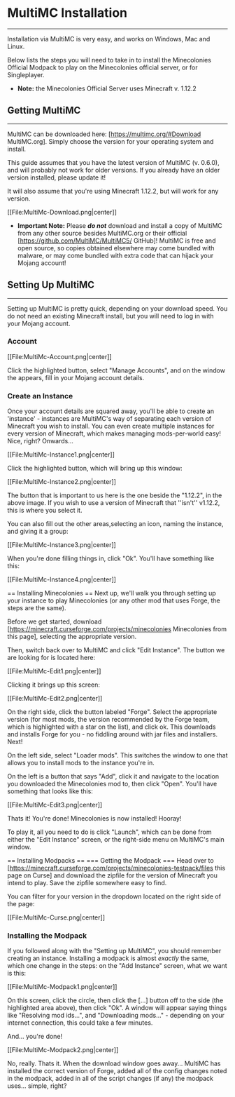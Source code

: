 # MultiMC Installation
<hr>

Installation via MultiMC is very easy, and works on Windows, Mac and Linux.

Below lists the steps you will need to take in to install the Minecolonies Official Modpack to play on the Minecolonies official server, or for Singleplayer.
- **Note:** the Minecolonies Official Server uses Minecraft v. 1.12.2

## Getting MultiMC
<hr>

MultiMC can be downloaded here: [https://multimc.org/#Download MultiMC.org]. Simply choose the version for your operating system and install.

This guide assumes that you have the latest version of MultiMC (v. 0.6.0), and will probably not work for older versions. If you already have an older version installed, please update it!

It will also assume that you're using Minecraft 1.12.2, but will work for any version.

[[File:MultiMc-Download.png|center]]

- **Important Note:** Please ***do not*** download and install a copy of MultiMC from any other source besides MultiMC.org or their official [https://github.com/MultiMC/MultiMC5/ GitHub]! MultiMC is free and open source, so copies obtained elsewhere may come bundled with malware, or may come bundled with extra code that can hijack your Mojang account!

## Setting Up MultiMC
<hr>

Setting up MultiMC is pretty quick, depending on your download speed. You do not need an existing Minecraft install, but you will need to log in with your Mojang account.

### Account

[[File:MultiMc-Account.png|center]]

Click the highlighted button, select "Manage Accounts", and on the window the appears, fill in your Mojang account details.

### Create an Instance

Once your account details are squared away, you'll be able to create an 'instance' - instances are MultiMC's way of separating each version of Minecraft you wish to install. You can even create multiple instances for every version of Minecraft, which makes managing mods-per-world easy! Nice, right? Onwards...

[[File:MultiMc-Instance1.png|center]]

Click the highlighted button, which will bring up this window:

[[File:MultiMc-Instance2.png|center]]

The button that is important to us here is the one beside the "1.12.2", in the above image. If you wish to use a version of Minecraft that ''isn't'' v1.12.2, this is where you select it.

You can also fill out the other areas,selecting an icon, naming the instance, and giving it a group:

[[File:MultiMc-Instance3.png|center]]

When you're done filling things in, click "Ok". You'll have something like this:

[[File:MultiMc-Instance4.png|center]]

== Installing Minecolonies ==
Next up, we'll walk you through setting up your instance to play Minecolonies (or any other mod that uses Forge, the steps are the same).

Before we get started, download [https://minecraft.curseforge.com/projects/minecolonies Minecolonies from this page], selecting the appropriate version.

Then, switch back over to MultiMC and click "Edit Instance". The button we are looking for is located here:

[[File:MultiMc-Edit1.png|center]]

Clicking it brings up this screen:

[[File:MultiMc-Edit2.png|center]]

On the right side, click the button labeled "Forge". Select the appropriate version (for most mods, the version recommended by the Forge team, which is highlighted with a star on the list), and click ok. This downloads and installs Forge for you - no fiddling around with jar files and installers. Next!

On the left side, select "Loader mods". This switches the window to one that allows you to install mods to the instance you're in.

On the left is a button that says "Add", click it and navigate to the location you downloaded the Minecolonies mod to, then click "Open". You'll have something that looks like this:

[[File:MultiMc-Edit3.png|center]]

Thats it! You're done! Minecolonies is now installed! Hooray!

To play it, all you need to do is click "Launch", which can be done from either the "Edit Instance" screen, or the right-side menu on MultiMC's main window.

== Installing Modpacks ==
=== Getting the Modpack ===
Head over to [https://minecraft.curseforge.com/projects/minecolonies-testpack/files this page on Curse] and download the zipfile for the version of Minecraft you intend to play. Save the zipfile somewhere easy to find.

You can filter for your version in the dropdown located on the right side of the page:

[[File:MultiMc-Curse.png|center]]

### Installing the Modpack

If you followed along with the "Setting up MultiMC", you should remember creating an instance. Installing a modpack is almost *exactly* the same, which one change in the steps: on the "Add Instance" screen, what we want is this:

[[File:MultiMc-Modpack1.png|center]]

On this screen, click the circle, then click the [...] button off to the side (the highlighted area above), then click "Ok". A window will appear saying things like "Resolving mod ids...", and "Downloading mods..." - depending on your internet connection, this could take a few minutes.

And... you're done!

[[File:MultiMc-Modpack2.png|center]]

No, really. Thats it. When the download window goes away... MultiMC has installed the correct version of Forge, added all of the config changes noted in the modpack, added in all of the script changes (if any) the modpack uses... simple, right?
